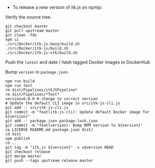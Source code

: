 - To release a new version of itk.js on npmjs:

Verify the source tree.

```
git checkout master
git pull upstream master
git clean -fdx
npm ci
./src/Docker/itk-js-base/build.sh
./src/Docker/itk-js/build.sh
./src/Docker/itk-js-vtk/build.sh
```

Push the `latest` and date / hash tagged Docker images to DockerHub

Bump `version` in `package.json`.

```
npm run build
npm run test
rm dist/Pipelines/itkJSPipeline*
rm dist/Pipelines/*Test*
version=6.0.0 # change to correct version
# Update the default CLI image in src/itk-js-cli.js
git add -- src/itk-js-cli.js
git commit -m "feat(itk-js-cli): Update default Docker image for ${version}"
git add -- package.json package-lock.json
git commit -m "feat(version): Bump NPM version to ${version}"
cp LICENSE README.md package.json dist/
cd dist
npm publish
cd ..
git tag -m "itk.js ${version}" -s v$version HEAD
git checkout release
git merge master
git push --tags upstream release master
```
